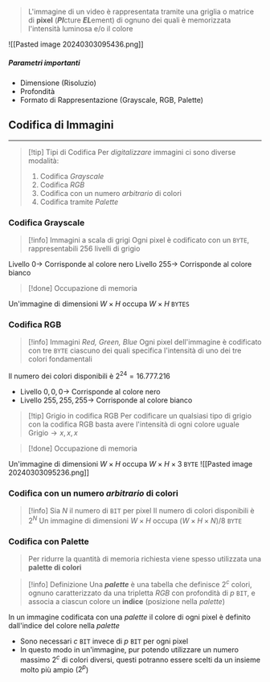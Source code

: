 > L'immagine di un video è rappresentata tramite una griglia o matrice di **pixel** 
> (***PI***cture ***EL***ement) di ognuno dei quali è memorizzata l'intensità luminosa e/o il colore


![[Pasted image 20240303095436.png]]
##### Parametri importanti
- Dimensione (Risoluzio)
- Profondità
- Formato di Rappresentazione (Grayscale, RGB, Palette)

## Codifica di Immagini
---
>[!tip] Tipi di Codifica
>Per *digitalizzare* immagini ci sono diverse modalità:
>1. Codifica *Grayscale*
>2. Codifica *RGB*
>3. Codifica con un numero *arbitrario* di colori
>4. Codifica tramite *Palette*

### Codifica Grayscale
>[!info] Immagini a scala di grigi
>Ogni pixel è codificato con un `BYTE`, rappresentabili $256$ livelli di grigio

 Livello $0\to$ Corrisponde al colore nero
 Livello $255\to$ Corrisponde al colore bianco

  >[!done] Occupazione di memoria
  
  Un'immagine di dimensioni $W\times H$ occupa $W\times H$ `BYTES`

### Codifica RGB
>[!info] Immagini *Red, Green, Blue*
>Ogni pixel dell'immagine è codificato con tre `BYTE` ciascuno dei quali specifica l'intensità di uno dei tre colori fondamentali

Il numero dei colori disponibili è $2^{24}=16.777.216$ 
-  Livello $0,0,0\to$ Corrisponde al colore nero
 - Livello $255,255,255\to$ Corrisponde al colore bianco

>[!tip] Grigio in codifica RGB
>Per codificare un qualsiasi tipo di grigio con la codifica RGB basta avere l'intensità di ogni colore uguale
>Grigio$\to x,x,x$

>[!done] Occupazione di memoria

Un'immagine di dimensioni $W\times H$ occupa $W\times H\times3$ `BYTE`
![[Pasted image 20240303095236.png]]

### Codifica con un numero *arbitrario* di colori
>[!info] Sia $N$ il numero di `BIT` per pixel
>Il numero di colori disponibili è $2^N$
>Un immagine di dimensioni $W\times H$ occupa $(W\times H\times N)/8$ `BYTE`

### Codifica con Palette
> Per ridurre la quantità di memoria richiesta viene spesso utilizzata una **palette di colori**

>[!info] Definizione
>Una ***palette*** è una tabella che definisce $2^c$ colori, ognuno caratterizzato da una tripletta *RGB* con profondità di $p$ `BIT`, e associa a ciascun colore un **indice** (posizione nella *palette*)

In un immagine codificata con una *palette* il colore di ogni pixel è definito dall'indice del colore nella *palette* 
- Sono necessari $c$ `BIT` invece di $p$ `BIT` per ogni pixel
- In questo modo in un'immagine, pur potendo utilizzare un numero massimo $2^c$ di colori diversi, questi potranno essere scelti da un insieme molto più ampio ($2^p$)
